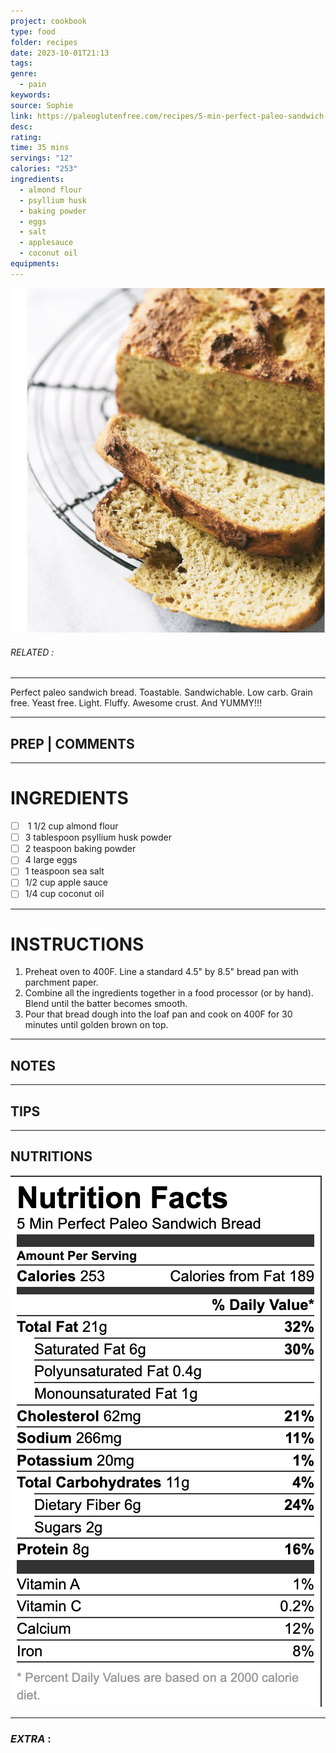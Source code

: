 ```yaml
---
project: cookbook
type: food
folder: recipes
date: 2023-10-01T21:13
tags: 
genre:
  - pain
keywords: 
source: Sophie
link: https://paleoglutenfree.com/recipes/5-min-perfect-paleo-sandwich-bread/
desc: 
rating: 
time: 35 mins
servings: "12"
calories: "253"
ingredients:
  - almond flour
  - psyllium husk
  - baking powder
  - eggs
  - salt
  - applesauce
  - coconut oil
equipments:
---
```


![IMAGE](image_614.png)

###### *RELATED* : 
---
Perfect paleo sandwich bread. Toastable. Sandwichable. Low carb. Grain free. Yeast free. Light. Fluffy. Awesome crust. And YUMMY!!!

---
## PREP | COMMENTS



---
# INGREDIENTS

- [ ]  1 1/2 cup almond flour
- [ ] 3 tablespoon psyllium husk powder
- [ ] 2 teaspoon baking powder
- [ ] 4 large eggs
- [ ] 1 teaspoon sea salt
- [ ] 1/2 cup apple sauce
- [ ] 1/4 cup coconut oil

---
# INSTRUCTIONS

1. Preheat oven to 400F. Line a standard 4.5" by 8.5" bread pan with parchment paper.  
2. Combine all the ingredients together in a food processor (or by hand). Blend until the batter becomes smooth.  
3. Pour that bread dough into the loaf pan and cook on 400F for 30 minutes until golden brown on top.

---
## NOTES



---
## TIPS



---
## NUTRITIONS

![IMAGE](image_615.png)


---
### *EXTRA* :




